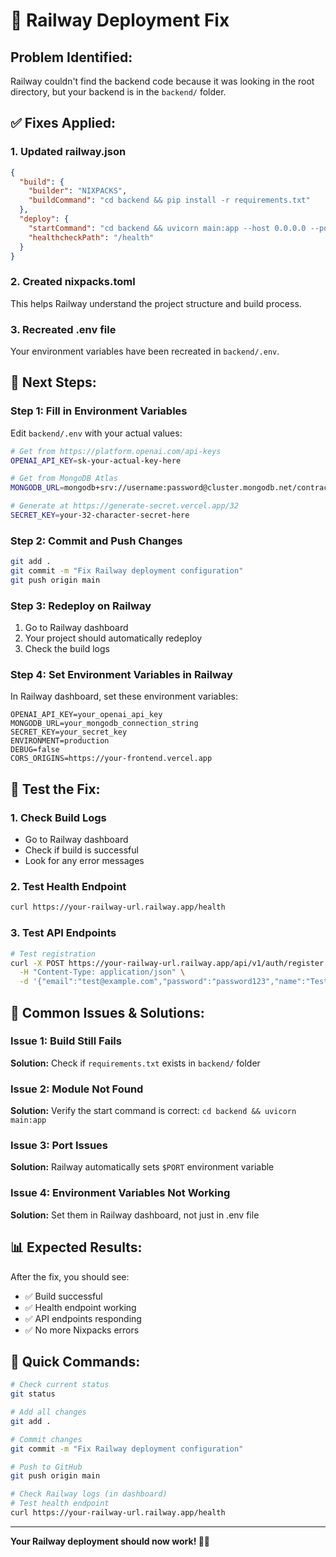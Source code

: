# 🚂 Railway Deployment Fix

## **Problem Identified:**
Railway couldn't find the backend code because it was looking in the root directory, but your backend is in the `backend/` folder.

## **✅ Fixes Applied:**

### 1. **Updated railway.json**
```json
{
  "build": {
    "builder": "NIXPACKS",
    "buildCommand": "cd backend && pip install -r requirements.txt"
  },
  "deploy": {
    "startCommand": "cd backend && uvicorn main:app --host 0.0.0.0 --port $PORT",
    "healthcheckPath": "/health"
  }
}
```

### 2. **Created nixpacks.toml**
This helps Railway understand the project structure and build process.

### 3. **Recreated .env file**
Your environment variables have been recreated in `backend/.env`.

## **🔑 Next Steps:**

### **Step 1: Fill in Environment Variables**
Edit `backend/.env` with your actual values:

```bash
# Get from https://platform.openai.com/api-keys
OPENAI_API_KEY=sk-your-actual-key-here

# Get from MongoDB Atlas
MONGODB_URL=mongodb+srv://username:password@cluster.mongodb.net/contract_review

# Generate at https://generate-secret.vercel.app/32
SECRET_KEY=your-32-character-secret-here
```

### **Step 2: Commit and Push Changes**
```bash
git add .
git commit -m "Fix Railway deployment configuration"
git push origin main
```

### **Step 3: Redeploy on Railway**
1. Go to Railway dashboard
2. Your project should automatically redeploy
3. Check the build logs

### **Step 4: Set Environment Variables in Railway**
In Railway dashboard, set these environment variables:
```
OPENAI_API_KEY=your_openai_api_key
MONGODB_URL=your_mongodb_connection_string
SECRET_KEY=your_secret_key
ENVIRONMENT=production
DEBUG=false
CORS_ORIGINS=https://your-frontend.vercel.app
```

## **🧪 Test the Fix:**

### **1. Check Build Logs**
- Go to Railway dashboard
- Check if build is successful
- Look for any error messages

### **2. Test Health Endpoint**
```bash
curl https://your-railway-url.railway.app/health
```

### **3. Test API Endpoints**
```bash
# Test registration
curl -X POST https://your-railway-url.railway.app/api/v1/auth/register \
  -H "Content-Type: application/json" \
  -d '{"email":"test@example.com","password":"password123","name":"Test User"}'
```

## **🚨 Common Issues & Solutions:**

### **Issue 1: Build Still Fails**
**Solution:** Check if `requirements.txt` exists in `backend/` folder

### **Issue 2: Module Not Found**
**Solution:** Verify the start command is correct: `cd backend && uvicorn main:app`

### **Issue 3: Port Issues**
**Solution:** Railway automatically sets `$PORT` environment variable

### **Issue 4: Environment Variables Not Working**
**Solution:** Set them in Railway dashboard, not just in .env file

## **📊 Expected Results:**

After the fix, you should see:
- ✅ Build successful
- ✅ Health endpoint working
- ✅ API endpoints responding
- ✅ No more Nixpacks errors

## **🎯 Quick Commands:**

```bash
# Check current status
git status

# Add all changes
git add .

# Commit changes
git commit -m "Fix Railway deployment configuration"

# Push to GitHub
git push origin main

# Check Railway logs (in dashboard)
# Test health endpoint
curl https://your-railway-url.railway.app/health
```

---

**Your Railway deployment should now work! 🚂✨**
